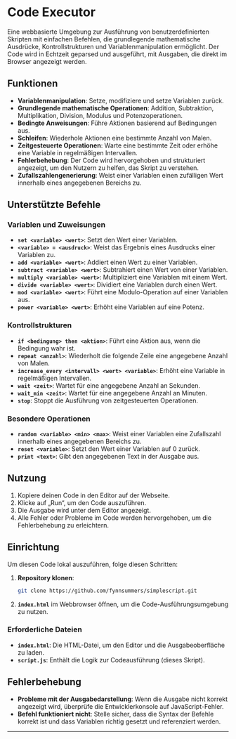 # Code Executor

Eine webbasierte Umgebung zur Ausführung von benutzerdefinierten Skripten mit einfachen Befehlen, die grundlegende mathematische Ausdrücke, Kontrollstrukturen und Variablenmanipulation ermöglicht. Der Code wird in Echtzeit geparsed und ausgeführt, mit Ausgaben, die direkt im Browser angezeigt werden.

## Funktionen

- **Variablenmanipulation**: Setze, modifiziere und setze Variablen zurück.
- **Grundlegende mathematische Operationen**: Addition, Subtraktion, Multiplikation, Division, Modulus und Potenzoperationen.
- **Bedingte Anweisungen**: Führe Aktionen basierend auf Bedingungen aus.
- **Schleifen**: Wiederhole Aktionen eine bestimmte Anzahl von Malen.
- **Zeitgesteuerte Operationen**: Warte eine bestimmte Zeit oder erhöhe eine Variable in regelmäßigen Intervallen.
- **Fehlerbehebung**: Der Code wird hervorgehoben und strukturiert angezeigt, um den Nutzern zu helfen, das Skript zu verstehen.
- **Zufallszahlengenerierung**: Weist einer Variablen einen zufälligen Wert innerhalb eines angegebenen Bereichs zu.

## Unterstützte Befehle

### Variablen und Zuweisungen
- **`set <variable> <wert>`**: Setzt den Wert einer Variablen.
- **`<variable> = <ausdruck>`**: Weist das Ergebnis eines Ausdrucks einer Variablen zu.
- **`add <variable> <wert>`**: Addiert einen Wert zu einer Variablen.
- **`subtract <variable> <wert>`**: Subtrahiert einen Wert von einer Variablen.
- **`multiply <variable> <wert>`**: Multipliziert eine Variablen mit einem Wert.
- **`divide <variable> <wert>`**: Dividiert eine Variablen durch einen Wert.
- **`mod <variable> <wert>`**: Führt eine Modulo-Operation auf einer Variablen aus.
- **`power <variable> <wert>`**: Erhöht eine Variablen auf eine Potenz.

### Kontrollstrukturen
- **`if <bedingung> then <aktion>`**: Führt eine Aktion aus, wenn die Bedingung wahr ist.
- **`repeat <anzahl>`**: Wiederholt die folgende Zeile eine angegebene Anzahl von Malen.
- **`increase_every <intervall> <wert> <variable>`**: Erhöht eine Variable in regelmäßigen Intervallen.
- **`wait <zeit>`**: Wartet für eine angegebene Anzahl an Sekunden.
- **`wait_min <zeit>`**: Wartet für eine angegebene Anzahl an Minuten.
- **`stop`**: Stoppt die Ausführung von zeitgesteuerten Operationen.

### Besondere Operationen
- **`random <variable> <min> <max>`**: Weist einer Variablen eine Zufallszahl innerhalb eines angegebenen Bereichs zu.
- **`reset <variable>`**: Setzt den Wert einer Variablen auf 0 zurück.
- **`print <text>`**: Gibt den angegebenen Text in der Ausgabe aus.

## Nutzung

1. Kopiere deinen Code in den Editor auf der Webseite.
2. Klicke auf „Run“, um den Code auszuführen.
3. Die Ausgabe wird unter dem Editor angezeigt.
4. Alle Fehler oder Probleme im Code werden hervorgehoben, um die Fehlerbehebung zu erleichtern.

## Einrichtung

Um diesen Code lokal auszuführen, folge diesen Schritten:

1. **Repository klonen**:
    ```bash
    git clone https://github.com/fynnsummers/simplescript.git
    ```

2. **`index.html`** im Webbrowser öffnen, um die Code-Ausführungsumgebung zu nutzen.

### Erforderliche Dateien
- **`index.html`**: Die HTML-Datei, um den Editor und die Ausgabeoberfläche zu laden.
- **`script.js`**: Enthält die Logik zur Codeausführung (dieses Skript).

## Fehlerbehebung

- **Probleme mit der Ausgabedarstellung**: Wenn die Ausgabe nicht korrekt angezeigt wird, überprüfe die Entwicklerkonsole auf JavaScript-Fehler.
- **Befehl funktioniert nicht**: Stelle sicher, dass die Syntax der Befehle korrekt ist und dass Variablen richtig gesetzt und referenziert werden.

---
